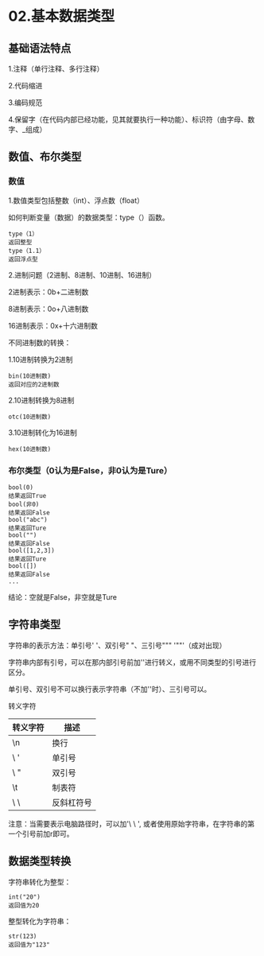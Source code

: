 # 02.基本数据类型

## 基础语法特点

1.注释（单行注释、多行注释）

2.代码缩进

3.编码规范

4.保留字（在代码内部已经功能，见其就要执行一种功能）、标识符（由字母、数字、_组成）

## 数值、布尔类型

### 数值

1.数值类型包括整数（int）、浮点数（float）

如何判断变量（数据）的数据类型：type（）函数。

```
type（1）
返回整型
type（1.1）
返回浮点型
```

2.进制问题（2进制、8进制、10进制、16进制）

2进制表示：0b+二进制数

8进制表示：0o+八进制数

16进制表示：0x+十六进制数

不同进制数的转换：

1.10进制转换为2进制

```
bin(10进制数)
返回对应的2进制数
```

2.10进制转换为8进制

```
otc(10进制数)
```

3.10进制转化为16进制

```
hex(10进制数)
```

### 布尔类型（0认为是False，非0认为是Ture）

```
bool(0)
结果返回True
bool(非0)
结果返回False
bool("abc")
结果返回Ture
bool("")
结果返回False
bool([1,2,3])
结果返回Ture
bool([])
结果返回False
...
```

结论：空就是False，非空就是Ture

## 字符串类型

字符串的表示方法：单引号' '、双引号" "、三引号""" '""'（成对出现）

字符串内部有引号，可以在那内部引号前加'\'进行转义，或用不同类型的引号进行区分。

单引号、双引号不可以换行表示字符串（不加'\'时）、三引号可以。

转义字符

| 转义字符 | 描述       |
| -------- | ---------- |
| \n       | 换行       |
| \ '      | 单引号     |
| \ "      | 双引号     |
| \t       | 制表符     |
| \ \      | 反斜杠符号 |

注意：当需要表示电脑路径时，可以加'\ \ ', 或者使用原始字符串，在字符串的第一个引号前加r即可。

## 数据类型转换

字符串转化为整型：

```
int("20")
返回值为20
```

整型转化为字符串：

```
str(123)
返回值为"123"
```


